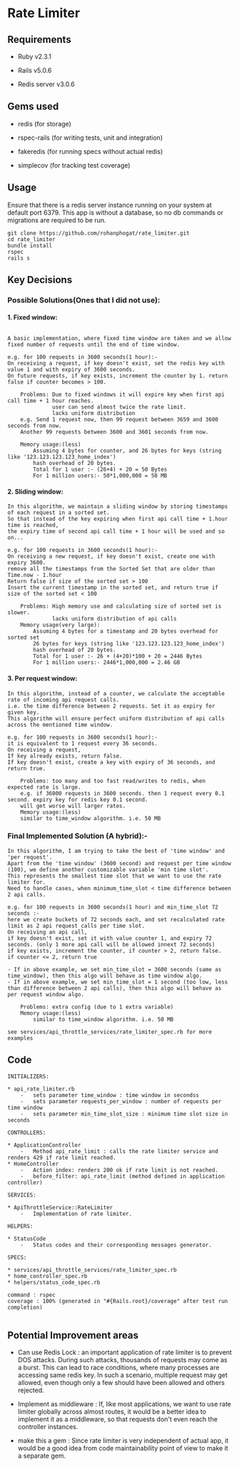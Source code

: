 # Rate Limiter

## Requirements

* Ruby v2.3.1

* Rails v5.0.6

* Redis server v3.0.6


## Gems used

* redis (for storage)

* rspec-rails (for writing tests, unit and integration)

* fakeredis (for running specs without actual redis)

* simplecov (for tracking test coverage)

## Usage
Ensure that there is a redis server instance running on your system at default port 6379.
This app is without a database, so no db commands or migrations are required to be run.
```
git clone https://github.com/rohanphogat/rate_limiter.git
cd rate_limiter
bundle install
rspec
rails s
```

## Key Decisions

### Possible Solutions(Ones that I did not use):
#### 1. Fixed window:
```

A basic implementation, where fixed time window are taken and we allow fixed number of requests until the end of time window.

e.g. for 100 requests in 3600 seconds(1 hour):-
On receiving a request, if key doesn't exist, set the redis key with value 1 and with expiry of 3600 seconds.
On future requests, if key exists, increment the counter by 1. return false if counter becomes > 100.

    Problems: Due to fixed windows it will expire key when first api call time + 1 hour reaches.
              user can send almost twice the rate limit.
              lacks uniform distribution
    e.g. Send 1 request now, then 99 request between 3659 and 3600 seconds from now.
    Another 99 requests between 3600 and 3601 seconds from now.

    Memory usage:(less)
        Assuming 4 bytes for counter, and 26 bytes for keys (string like '123.123.123.123_home_index')
        hash overhead of 20 bytes.
        Total for 1 user :- (26+4) + 20 = 50 Bytes
        For 1 million users:- 50*1,000,000 = 50 MB
```

#### 2. Sliding window:
```
In this algorithm, we maintain a sliding window by storing timestamps of each request in a sorted set.
So that instead of the key expiring when first api call time + 1.hour time is reached,
the expiry time of second api call time + 1 hour will be used and so on...

e.g. for 100 requests in 3600 seconds(1 hour):-
On receiving a new request, if key doesn't exist, create one with expiry 3600.
remove all the timestamps from the Sorted Set that are older than Time.now - 1.hour
Return false if size of the sorted set > 100
Insert the current timestamp in the sorted set, and return true if size of the sorted set < 100

    Problems: High memory use and calculating size of sorted set is slower.
              lacks uniform distribution of api calls
    Memory usage(very large):
        Assuming 4 bytes for a timestamp and 20 bytes overhead for sorted set
        26 bytes for keys (string like '123.123.123.123_home_index')
        hash overhead of 20 bytes.
        Total for 1 user :- 26 + (4+20)*100 + 20 = 2446 Bytes
        For 1 million users:- 2446*1,000,000 = 2.46 GB
```

#### 3. Per request window:
```
In this algorithm, instead of a counter, we calculate the acceptable rate of incoming api request calls.
i.e. the time difference between 2 requests. Set it as expiry for given key.
This algorithm will ensure perfect uniform distribution of api calls across the mentioned time window.

e.g. for 100 requests in 3600 seconds(1 hour):-
it is equivalent to 1 request every 36 seconds.
On receiving a request,
If key already exists, return false.
If key doesn't exist, create a key with expiry of 36 seconds, and return true.

    Problems: too many and too fast read/writes to redis, when expected rate is large.
    e.g. if 36000 requests in 3600 seconds. then 1 request every 0.1 second. expiry key for redis key 0.1 second.
    will get worse will larger rates.
    Memory usage:(less)
    similar to time_window algorithm. i.e. 50 MB
```

### Final Implemented Solution (A hybrid):-
```
In this algorithm, I am trying to take the best of 'time window' and 'per request'.
Apart from the 'time window' (3600 second) and request per time window (100), we define another customizable variable 'min time slot'.
This represents the smallest time slot that we want to use the rate limiter for.
Need to handle cases, when minimum_time_slot < time difference between 2 api calls.

e.g. for 100 requests in 3600 seconds(1 hour) and min_time_slot 72 seconds :-
here we create buckets of 72 seconds each, and set recalculated rate limit as 2 api request calls per time slot.
On receiving an api call,
if key doesn't exist, set it with value counter 1, and expiry 72 seconds. (only 1 more api call will be allowed innext 72 seconds)
if key exists, increment the counter, if counter > 2, return false.
if counter <= 2, return true

- If in above example, we set min_time_slot = 3600 seconds (same as time_window), then this algo will behave as time window algo.
- If in above example, we set min_time_slot = 1 second (too low, less than difference between 2 api calls), then this algo will behave as per request window algo.

    Problems: extra config (due to 1 extra variable)
    Memory usage:(less)
        similar to time_window algorithm. i.e. 50 MB

see services/api_throttle_services/rate_limiter_spec.rb for more examples

```
## Code
```
INITIALIZERS:

* api_rate_limiter.rb
    -   sets parameter time_window : time window in secondss
    -   sets parameter requests_per_window : number of requests per time window
    -   sets parameter min_time_slot_size : minimum time slot size in seconds

CONTROLLERS:

* ApplicationController
    -   Method api_rate_limit : calls the rate limiter service and renders 429 if rate limit reached.
* HomeController
    -   Action index: renders 200 ok if rate limit is not reached.
    -   before_filter: api_rate_limit (method defined in application controller)

SERVICES:

* ApiThrottleService::RateLimiter
    -   Implementation of rate limiter.

HELPERS:

* StatusCode
    -   Status codes and their corresponding messages generator.

SPECS:

* services/api_throttle_services/rate_limiter_spec.rb
* home_controller_spec.rb
* helpers/status_code_spec.rb

command : rspec
coverage : 100% (generated in "#{Rails.root}/coverage" after test run completion)


```

## Potential Improvement areas
* Can use Redis Lock : an important application of rate limiter is to prevent DOS attacks.
During such attacks, thousands of requests may come as a burst. This can lead to race conditions, where many processes are accessing same redis key.
In such a scenario, multiple request may get allowed, even though only a few should have been allowed and others rejected.

* Implement as middleware : If, like most applications, we want to use rate limiter globally across almost routes, it would be a better idea to implement it as a middleware, so that requests don't even reach the controller instances.

* make this a gem : Since rate limiter is very independent of actual app, it would be a good idea from code maintainability point of view to make it a separate gem.